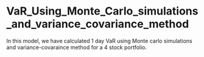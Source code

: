# VaR_Using_Monte_Carlo_simulations_and_variance_covariance_method
In this model, we have calculated 1 day VaR using Monte carlo simulations and variance-covaraince method for a 4 stock portfolio.
